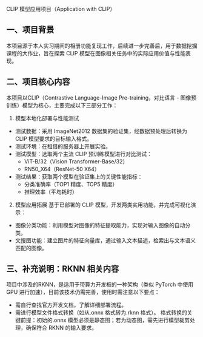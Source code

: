 CLIP 模型应用项目（Application with CLIP）

## 一、项目背景
本项目源于本人实习期间的相册功能复现工作，后续进一步完善后，用于数据挖掘课程的大作业，旨在探索 CLIP 模型在图像相关任务中的实际应用价值与性能表现。

## 二、项目核心内容
本项目以CLIP（Contrastive Language-Image Pre-training，对比语言 - 图像预训练）模型为核心，主要完成以下三部分工作：
1. 模型本地化部署与性能测试
- 测试数据：采用 ImageNet2012 数据集的验证集，经数据预处理后转换为 CLIP 模型要求的目标输入格式。
- 测试环境：在租借的服务器上开展实验。
- 测试模型：选取两个主流 CLIP 预训练模型进行对比测试：
  - ViT-B/32（Vision Transformer-Base/32）
  - RN50_X64（ResNet-50 X64）
- 测试结果：获取两个模型在验证集上的关键性能指标：
  - 分类准确率（TOP1 精度、TOP5 精度）
  - 推理效率（平均耗时）
2. 模型应用拓展
基于已部署的 CLIP 模型，开发两类实用功能，并完成可视化演示：
- 图像分类功能：利用模型对图像的特征提取能力，实现对输入图像的自动分类。
- 文搜图功能：建立图片的特征向量库，通过输入文本描述，检索出与文本语义匹配的图像。
## 三、补充说明：RKNN 相关内容
项目中涉及的RKNN，是适用于带算力开发板的一种架构（类似 PyTorch 中使用 GPU 进行加速），目前该技术仍需完善，使用时需注意以下要点：
- 需自行查找官方开发文档，了解详细部署流程。
- 需进行模型文件格式转换（如从.onnx 格式转为.rknn 格式）。
格式转换的关键前提：初始的.onnx 模型必须是静态图；若为动态图，需先进行模型裁剪处理，确保符合 RKNN 的输入要求。

